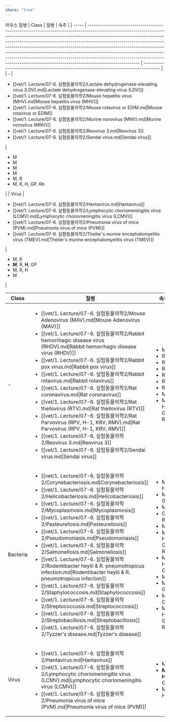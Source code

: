 ```yaml
---
share: "true"
---
```


마우스 질병
| Class | 질병                                                                                                                                                                                                                                                                                                                                                                                                                                                                                                                                                                                          | 숙주                                                                                     |
| ----- | ------------------------------------------------------------------------------------------------------------------------------------------------------------------------------------------------------------------------------------------------------------------------------------------------------------------------------------------------------------------------------------------------------------------------------------------------------------------------------------------------------------------------------------------------------------------------------------------- | -------------------------------------------------------------------------------------- |
| \-    | <ul><li>[[vet/1. Lecture/07-6. 실험동물의학2/Lactate dehydrogenase-elevating virus (LDV).md\|Lactate dehydrogenase-elevating virus (LDV)]]</li><li>[[vet/1. Lecture/07-6. 실험동물의학2/Mouse hepatitis virus (MHV).md\|Mouse hepatitis virus (MHV)]]</li><li>[[vet/1. Lecture/07-6. 실험동물의학2/Mouse rotavirus or EDIM.md\|Mouse rotavirus or EDIM]]</li><li>[[vet/1. Lecture/07-6. 실험동물의학2/Murine norovirus (MNV).md\|Murine norovirus (MNV)]]</li><li>[[vet/1. Lecture/07-6. 실험동물의학2/Reovirus 3.md\|Reovirus 3]]</li><li>[[vet/1. Lecture/07-6. 실험동물의학2/Sendai virus.md\|Sendai virus]]</li></ul> | <ul><li>M</li><li>M</li><li>M</li><li>M</li><li>M, R</li><li>M, R, H, GP, Rb</li></ul> |
| Virus | <ul><li>[[vet/1. Lecture/07-6. 실험동물의학2/Hantavirus.md\|Hantavirus]]</li><li>[[vet/1. Lecture/07-6. 실험동물의학2/Lymphocytic choriomeningitis virus (LCMV).md\|Lymphocytic choriomeningitis virus (LCMV)]]</li><li>[[vet/1. Lecture/07-6. 실험동물의학2/Pneumonia virus of mice (PVM).md\|Pneumonia virus of mice (PVM)]]</li><li>[[vet/1. Lecture/07-6. 실험동물의학2/Theiler's murine encephalomyelitis virus (TMEV).md\|Theiler's murine encephalomyelitis virus (TMEV)]]</li></ul>                                                                                                                     | <ul><li>M, R</li><li>**M**, R, **H**, GP</li><li>M, R, H</li><li>M</li></ul>           |


| Class    | 질병                                                                                                                                                                                                                                                                                                                                                                                                                                                                                                                                                                                                                                                                                                                                                                                                                                                                                                                                                                            | 숙주                                                                                                                                                                                                  |
| -------- | ----------------------------------------------------------------------------------------------------------------------------------------------------------------------------------------------------------------------------------------------------------------------------------------------------------------------------------------------------------------------------------------------------------------------------------------------------------------------------------------------------------------------------------------------------------------------------------------------------------------------------------------------------------------------------------------------------------------------------------------------------------------------------------------------------------------------------------------------------------------------------------------------------------------------------------------------------------------------------- | --------------------------------------------------------------------------------------------------------------------------------------------------------------------------------------------------- |
| \-       | <ul><li>[[vet/1. Lecture/07-6. 실험동물의학2/Mouse Adenovirus (MAV).md\|Mouse Adenovirus (MAV)]]</li><li>[[vet/1. Lecture/07-6. 실험동물의학2/Rabbit hemorrhagic disease virus (RHDV).md\|Rabbit hemorrhagic disease virus (RHDV)]]</li><li>[[vet/1. Lecture/07-6. 실험동물의학2/Rabbit pox virus.md\|Rabbit pox virus]]</li><li>[[vet/1. Lecture/07-6. 실험동물의학2/Rabbit rotavirus.md\|Rabbit rotavirus]]</li><li>[[vet/1. Lecture/07-6. 실험동물의학2/Rat coronavirus.md\|Rat coronavirus]]</li><li>[[vet/1. Lecture/07-6. 실험동물의학2/Rat theilovirus (RTV).md\|Rat theilovirus (RTV)]]</li><li>[[vet/1. Lecture/07-6. 실험동물의학2/Rat Parvovirus (RPV, H-1, KRV, RMV).md\|Rat Parvovirus (RPV, H-1, KRV, RMV)]]</li><li>[[vet/1. Lecture/07-6. 실험동물의학2/Reovirus 3.md\|Reovirus 3]]</li><li>[[vet/1. Lecture/07-6. 실험동물의학2/Sendai virus.md\|Sendai virus]]</li></ul>                                                                                                                                 | <ul><li>M, R</li><li>Rabb</li><li>Rabb</li><li>Rabb</li><li>R</li><li>R</li><li>R(4)</li><li>M, R</li><li>M, R, H, GP, Rb</li></ul>                                                                 |
| Bacteria | <ul><li>[[vet/1. Lecture/07-6. 실험동물의학2/Corynebacteriosis.md\|Corynebacteriosis]]</li><li>[[vet/1. Lecture/07-6. 실험동물의학2/Helicobacteriosis.md\|Helicobacteriosis]]</li><li>[[vet/1. Lecture/07-6. 실험동물의학2/Mycoplasmosis.md\|Mycoplasmosis]]</li><li>[[vet/1. Lecture/07-6. 실험동물의학2/Pasteurellosis.md\|Pasteurellosis]]</li><li>[[vet/1. Lecture/07-6. 실험동물의학2/Pseudomoniasis.md\|Pseudomoniasis]]</li><li>[[vet/1. Lecture/07-6. 실험동물의학2/Salmonellosis.md\|Salmonellosis]]</li><li>[[vet/1. Lecture/07-6. 실험동물의학2/Rodentibacter heylii & R. pneumotropicus infection.md\|Rodentibacter heylii & R. pneumotropicus infection]]</li><li>[[vet/1. Lecture/07-6. 실험동물의학2/Staphylococcosis.md\|Staphylococcosis]]</li><li>[[vet/1. Lecture/07-6. 실험동물의학2/Streptococcosis.md\|Streptococcosis]]</li><li>[[vet/1. Lecture/07-6. 실험동물의학2/Streptobacillosis.md\|Streptobacillosis]]</li><li>[[vet/1. Lecture/07-6. 실험동물의학2/Tyzzer's disease.md\|Tyzzer's disease]]</li></ul> | <ul><li>M, R, H</li><li>M, (R)</li><li>M,R</li><li>GP, Rb</li><li>M, R</li><li>M, R, H, GP, Rb</li><li>M, R, H, GP</li><li>M, R</li><li>M, R, GP</li><li>M, R, GP</li><li>M, R, H, GP, Rb</li></ul> |
| Virus    | <ul><li>[[vet/1. Lecture/07-6. 실험동물의학2/Hantavirus.md\|Hantavirus]]</li><li>[[vet/1. Lecture/07-6. 실험동물의학2/Lymphocytic choriomeningitis virus (LCMV).md\|Lymphocytic choriomeningitis virus (LCMV)]]</li><li>[[vet/1. Lecture/07-6. 실험동물의학2/Pneumonia virus of mice (PVM).md\|Pneumonia virus of mice (PVM)]]</li></ul>                                                                                                                                                                                                                                                                                                                                                                                                                                                                                                                                                                                                                                                     | <ul><li>M, R</li><li>**M**, R, **H**, GP</li><li>M, R, H</li></ul>                                                                                                                                  |

